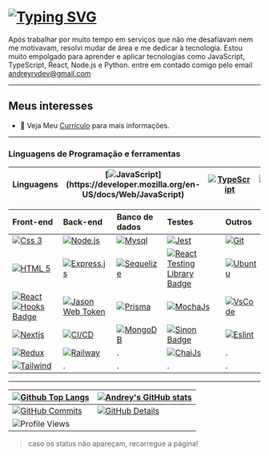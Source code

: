 # [![Typing SVG](https://readme-typing-svg.demolab.com?font=Indie+Flower&size=24&pause=1000&color=037B7B&background=FFFFFF00&vCenter=true&width=700&height=34&lines=%F0%9F%91%8B+Andrey+aqui+sou+Desenvolvedor+Web)](https://git.io/typing-svg)

Após trabalhar por muito tempo em serviços que não me desafiavam nem me motivavam, resolvi mudar de área e me dedicar à tecnologia. Estou muito empolgado para aprender e aplicar tecnologias como JavaScript, TypeScript, React, Node.js e Python. entre em contado comigo pelo email andreyrvdev@gmail.com

---

## Meus interesses

<!--
 Meu [Recap 2022](https://music.youtube.com/playlist?list=LRYRuYKS84_mqoO9LG6h3jH4gtZKsd1L_lB6E&feature=share) aqui tem de tudo e mais um pouco. :star_struck:
- :books: Acesse os livros que estou lendo [aqui](https://www.skoob.com.br/usuario/9674399)
- :notes: Eu adoro música! Não importa o estilo, eu sempre encontro algo que me agrada e me anima. Rock, Kpop, Sertanejo, EDM... eu ouço de tudo um pouco e me divirto muito.
- :hourglass_flowing_sand: Meus hobbies atualmente são caminhada, escrever para meu [Blog](https://www.andreyrv.dev/blog).
-->

- :page_with_curl: Veja Meu [Currículo](https://www.andreyrv.dev/curriculum) para mais informações.

---

<!-- 
  # Modelo para imagem com link
  [![Foo]()]()
-->

### Linguagens de Programação e ferramentas

| Linguagens |[![JavaScript](https://img.shields.io/badge/JavaScript-323330?style=for-the-badge&logo=javascript&logoColor=F7DF1E")](https://developer.mozilla.org/en-US/docs/Web/JavaScript) | [![TypeScript](https://img.shields.io/badge/TypeScript-007ACC?style=for-the-badge&logo=typescript&logoColor=white)](https://www.typescriptlang.org/pt/) | [![Python](https://img.shields.io/badge/Python-FFD43B?style=for-the-badge&logo=python&logoColor=blue)](https://www.python.org/) |
| :---       | :---: | :---: |:---: |

| Front-end | Back-end | Banco de dados | Testes | Outros |
| :--       | :---     | :---           | :---   | :---  |
| [![Css 3](https://img.shields.io/badge/CSS3-1572B6?style=for-the-badge&logo=css3&logoColor=white)](https://developer.mozilla.org/en-US/docs/Web/CSS) | [![Node.js](https://img.shields.io/badge/Node.js-339933?style=for-the-badge&logo=nodedotjs&logoColor=white)](https://nodejs.org) | [![Mysql](https://img.shields.io/badge/MySQL-005C84?style=for-the-badge&logo=mysql&logoColor=white)](https://www.mysql.com/) | [![Jest](https://img.shields.io/badge/Jest-C21325?style=for-the-badge&logo=jest&logoColor=white)](https://jestjs.io)  | [![Git](https://img.shields.io/badge/GIT-E44C30?style=for-the-badge&logo=git&logoColor=white)](https://git-scm.com/) |
| [![HTML 5](https://img.shields.io/badge/HTML5-E34F26?style=for-the-badge&logo=html5&logoColor=white)](https://developer.mozilla.org/en-US/docs/Web/HTML) | [![Express.js](https://img.shields.io/badge/Express.js-000000?style=for-the-badge&logo=express&logoColor=white)](https://expressjs.com) | [![Sequelize](https://img.shields.io/badge/Sequelize-52B0E7?style=for-the-badge&logo=Sequelize&logoColor=white)](https://sequelize.org/) | [![React Testing Library Badge](https://img.shields.io/badge/-RTL-%2320232a.svg?style=for-the-badge&logo=react&logoColor=%2361DAFB)](https://testing-library.com/) | [![Ubuntu](https://img.shields.io/badge/Ubuntu-E95420?style=for-the-badge&logo=ubuntu&logoColor=white)](https://ubuntu.com/) |
| [![React](https://img.shields.io/badge/React-20232A?style=for-the-badge&logo=react&logoColor=61DAFB)](https://reactjs.org/) [![Hooks Badge](https://img.shields.io/badge/-Hooks-%2320232a.svg?style=for-the-badge&logo=React&logoColor=%2361DAFB)](https://reactjs.org/docs/hooks-intro.html) | [![Jason Web Token](https://img.shields.io/badge/JWT-C235E6?style=for-the-badge&logo=JSON%20web%20tokens&logoColor=white)](https://jwt.io/) | [![Prisma]( https://img.shields.io/badge/Prisma-3982CE?style=for-the-badge&logo=Prisma&logoColor=white)](https://www.prisma.io/) | [![MochaJs](https://img.shields.io/badge/Mocha-8D6748?style=for-the-badge&logo=Mocha&logoColor=white)](https://mochajs.org) | [![VsCode](https://img.shields.io/badge/VSCode-0078D4?style=for-the-badge&logo=visual%20studio%20code&logoColor=white)](https://code.visualstudio.com/) |
| [![Nextjs](https://img.shields.io/badge/next.js-000000?style=for-the-badge&logo=nextdotjs&logoColor=white)](https://nextjs.org/) | [![CI/CD](https://img.shields.io/badge/GitHub_Actions-2088FF?style=for-the-badge&logo=github-actions&logoColor=white)](https://docs.github.com/pt/actions) | [![MongoDB](https://img.shields.io/badge/MongoDB-4EA94B?style=for-the-badge&logo=mongodb&logoColor=white)](https://www.mongodb.com/)| [![Sinon Badge](https://img.shields.io/badge/sinon.js-323330?style=for-the-badge&logo=sinon)](https://sinonjs.org/) | [![Eslint](https://img.shields.io/badge/eslint-3A33D1?style=for-the-badge&logo=eslint&logoColor=white)](https://eslint.org/) |
| [![Redux](https://img.shields.io/badge/Redux-593D88?style=for-the-badge&logo=redux&logoColor=white)](https://redux.js.org) | [![Railway](https://img.shields.io/badge/Railway-131415?style=for-the-badge&logo=railway&logoColor=white)](https://railway.app/) |.| [![ChaiJs](https://img.shields.io/badge/chai-A30701?style=for-the-badge&logo=chai&logoColor=white)](https://www.chaijs.com/) |.|
| [![Tailwind](https://img.shields.io/badge/Tailwind_CSS-38B2AC?style=for-the-badge&logo=tailwind-css&logoColor=white)](https://tailwindcss.com/) |.|.|.|.|

---

| [![Github Top Langs](https://github-readme-stats.vercel.app/api/top-langs/?username=Andreyrvs&layout=compact&theme=dracula&hide_border=True&line_height=20&PAT_1)](https://github.com/anuraghazra/github-readme-stats) | [![Andrey's GitHub stats](https://github-readme-stats.vercel.app/api?username=Andreyrvs&layout=compact&theme=dracula&show_icons=true&hide_border=True&line_height=20&PAT_1)](https://github.com/anuraghazra/github-readme-stats) |
| ----------- | ----------- |
| [![GitHub Commits](http://github-profile-summary-cards.vercel.app/api/cards/productive-time?username=Andreyrvs&theme=dracula&utcOffset=-3)](https://github.com/vn7n24fzkq/github-profile-summary-cards) | [![GitHub Details](http://github-profile-summary-cards.vercel.app/api/cards/profile-details?username=Andreyrvs&theme=dracula)](https://github.com/vn7n24fzkq/github-profile-summary-cards) |
| ![Profile Views](https://komarev.com/ghpvc/?username=Andreyrvs&style=for-the-badge&color=037B7B) |
<!-- Readme stats by [anuraghazra](https://github.com/anuraghazra/github-readme-stats ":grin:") -->

> caso os status não apareçam, recarregue a página!
